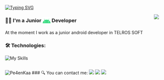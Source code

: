 [![Typing SVG](https://readme-typing-svg.herokuapp.com/?color=00cc86&size=35&center=true&vCenter=true&width=1000&lines=Welcome+to+my+page!+:%29)](https://git.io/typing-svg)&nbsp;

<img src="https://user-images.githubusercontent.com/48939805/190914687-7636f0eb-3105-41c8-b133-1fe6488c50b5.png" height="300px" align="right" > 

### 👨‍💻 I'm a Junior <img align="center" alt="Android" width="26px" src="https://raw.githubusercontent.com/github/explore/80688e429a7d4ef2fca1e82350fe8e3517d3494d/topics/android/android.png"/> Developer  

At the moment I work as a junior android developer in TELROS SOFT

### 🛠 Technologies:
![My Skills](https://skillicons.dev/icons?i=kotlin,androidstudio,java,gradle,idea,git,github,gitlab&theme=light)
 ##
 <img src="https://komarev.com/ghpvc/?username=Pe4enKaa&label=PROFILE+VIEWS&color=blue&style=for-the-badge" alt="Pe4enKaa" />
 ### 🔍 You can contact me:
  <a href = "https://t.me/bagirovmamed"><img src="https://img.shields.io/badge/Telegram-2CA5E0?style=for-the-badge&logo=telegram&logoColor=white" target="_blank"></a>
  <a href = "mailto:boss.boss159@mail.ru"><img src="https://img.shields.io/badge/-mail-%23333?style=for-the-badge&logo=mail&logoColor=red" target="_blank"></a>
  <a href= "https://www.linkedin.com/in/mamed-bagirov-252114253/" target="_blank"><img src="https://img.shields.io/badge/-LinkedIn-%230077B5?style=for-the-badge&logo=linkedin&logoColor=white" target="_blank"></a>
